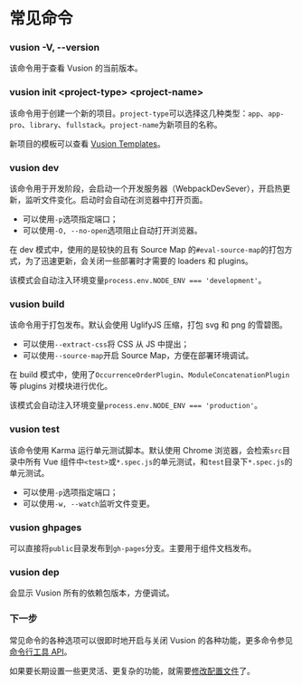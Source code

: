 # 常见命令

### vusion -V, --version

该命令用于查看 Vusion 的当前版本。

### vusion init \<project-type\> \<project-name\>

该命令用于创建一个新的项目。`project-type`可以选择这几种类型：`app`、`app-pro`、`library`、`fullstack`。`project-name`为新项目的名称。

新项目的模板可以查看 [Vusion Templates](https://github.com/vusion/vusion-templates)。

### vusion dev

该命令用于开发阶段，会启动一个开发服务器（WebpackDevSever），开启热更新，监听文件变化。启动时会自动在浏览器中打开页面。

- 可以使用`-p`选项指定端口；
- 可以使用`-O, --no-open`选项阻止自动打开浏览器。

在 dev 模式中，使用的是较快的且有 Source Map 的`#eval-source-map`的打包方式，为了迅速更新，会关闭一些部署时才需要的 loaders 和 plugins。

该模式会自动注入环境变量`process.env.NODE_ENV === 'development'`。

### vusion build

该命令用于打包发布。默认会使用 UglifyJS 压缩，打包 svg 和 png 的雪碧图。

- 可以使用`--extract-css`将 CSS 从 JS 中提出；
- 可以使用`--source-map`开启 Source Map，方便在部署环境调试。

在 build 模式中，使用了`OccurrenceOrderPlugin`、`ModuleConcatenationPlugin`等 plugins 对模块进行优化。

该模式会自动注入环境变量`process.env.NODE_ENV === 'production'`。

### vusion test

该命令使用 Karma 运行单元测试脚本。默认使用 Chrome 浏览器，会检索`src`目录中所有 Vue 组件中`<test>`或`*.spec.js`的单元测试，和`test`目录下`*.spec.js`的单元测试。

- 可以使用`-p`选项指定端口；
- 可以使用`-w, --watch`监听文件变更。

### vusion ghpages

可以直接将`public`目录发布到`gh-pages`分支。主要用于组件文档发布。

### vusion dep

会显示 Vusion 所有的依赖包版本，方便调试。

### 下一步

常见命令的各种选项可以很即时地开启与关闭 Vusion 的各种功能，更多命令参见[命令行工具 API](/api/cli)。

如果要长期设置一些更灵活、更复杂的功能，就需要[修改配置文件](/guides/config)了。

